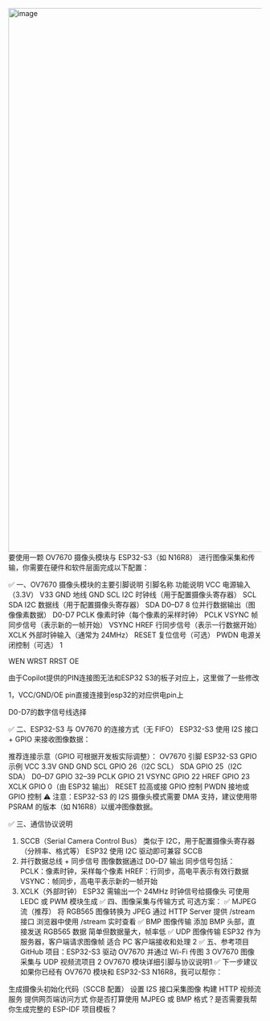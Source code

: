 <img width="1584" height="1080" alt="image" src="https://github.com/user-attachments/assets/7d3e1cb7-3d2c-4faa-84db-11e2673bc6be" />要使用一颗 OV7670 摄像头模块与 ESP32-S3（如 N16R8） 进行图像采集和传输，你需要在硬件和软件层面完成以下配置：

✅ 一、OV7670 摄像头模块的主要引脚说明
引脚名称	功能说明
VCC	电源输入（3.3V）                  V33
GND	地线                              GND
SCL	I2C 时钟线（用于配置摄像头寄存器）  SCL
SDA	I2C 数据线（用于配置摄像头寄存器）  SDA
D0–D7	8 位并行数据输出（图像像素数据）  D0-D7
PCLK	像素时钟（每个像素的采样时钟）    PCLK
VSYNC	帧同步信号（表示新的一帧开始）    VSYNC
HREF	行同步信号（表示一行数据开始）    
XCLK	外部时钟输入（通常为 24MHz）
RESET	复位信号（可选）
PWDN	电源关闭控制（可选） 1

WEN
WRST
RRST
OE




由于Copilot提供的PIN连接图无法和ESP32 S3的板子对应上，这里做了一些修改

1，VCC/GND/OE pin直接连接到esp32的对应供电pin上

D0-D7的数字信号线选择


✅ 二、ESP32-S3 与 OV7670 的连接方式（无 FIFO）
ESP32-S3 使用 I2S 接口 + GPIO 来接收图像数据：

推荐连接示意（GPIO 可根据开发板实际调整）：
OV7670 引脚	ESP32-S3 GPIO 示例
VCC	3.3V
GND	GND
SCL	GPIO 26（I2C SCL）
SDA	GPIO 25（I2C SDA）
D0–D7	GPIO 32–39
PCLK	GPIO 21
VSYNC	GPIO 22
HREF	GPIO 23
XCLK	GPIO 0（由 ESP32 输出）
RESET	拉高或接 GPIO 控制
PWDN	接地或 GPIO 控制
⚠️ 注意：ESP32-S3 的 I2S 摄像头模式需要 DMA 支持，建议使用带 PSRAM 的版本（如 N16R8）以缓冲图像数据。

✅ 三、通信协议说明
1. SCCB（Serial Camera Control Bus）
类似于 I2C，用于配置摄像头寄存器（分辨率、格式等）
ESP32 使用 I2C 驱动即可兼容 SCCB
2. 并行数据总线 + 同步信号
图像数据通过 D0–D7 输出
同步信号包括：
PCLK：像素时钟，采样每个像素
HREF：行同步，高电平表示有效行数据
VSYNC：帧同步，高电平表示新的一帧开始
3. XCLK（外部时钟）
ESP32 需输出一个 24MHz 时钟信号给摄像头
可使用 LEDC 或 PWM 模块生成
✅ 四、图像采集与传输方式
可选方案：
✅ MJPEG 流（推荐）
将 RGB565 图像转换为 JPEG
通过 HTTP Server 提供 /stream 接口
浏览器中使用 /stream 实时查看
✅ BMP 图像传输
添加 BMP 头部，直接发送 RGB565 数据
简单但数据量大，帧率低
✅ UDP 图像传输
ESP32 作为服务器，客户端请求图像帧
适合 PC 客户端接收和处理 2
✅ 五、参考项目
GitHub 项目：ESP32-S3 驱动 OV7670 并通过 Wi-Fi 传图 3
OV7670 图像采集与 UDP 视频流项目 2
OV7670 模块详细引脚与协议说明1
✅ 下一步建议
如果你已经有 OV7670 模块和 ESP32-S3 N16R8，我可以帮你：

生成摄像头初始化代码（SCCB 配置）
设置 I2S 接口采集图像
构建 HTTP 视频流服务
提供网页端访问方式
你是否打算使用 MJPEG 或 BMP 格式？是否需要我帮你生成完整的 ESP-IDF 项目模板？
